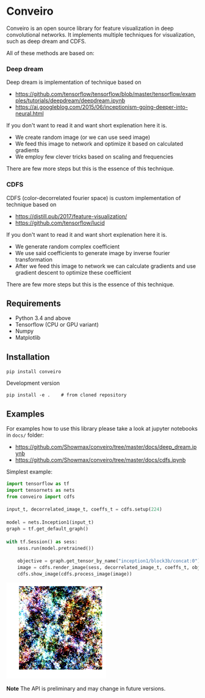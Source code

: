 # Conveiro

Conveiro is an open source library for feature visualization in deep convolutional networks. It implements multiple techniques for visualization, such as deep dream and CDFS.

All of these methods are based on:

### Deep dream
Deep dream is implementation of technique based on 
  * https://github.com/tensorflow/tensorflow/blob/master/tensorflow/examples/tutorials/deepdream/deepdream.ipynb
* https://ai.googleblog.com/2015/06/inceptionism-going-deeper-into-neural.html

If you don't want to read it and want short explenation here it is. 
* We create random image (or we can use seed image)
* We feed this image to network and optimize it based on calculated gradients
* We employ few clever tricks based on scaling and frequencies

There are few more steps but this is the essence of this technique.  

### CDFS
CDFS (color-decorrelated fourier space) is custom implementation of technique based on
* https://distill.pub/2017/feature-visualization/
* https://github.com/tensorflow/lucid

If you don't want to read it and want short explenation here it is. 
* We generate random complex coefficient
* We use said coefficients to generate image by inverse fourier transformation
*  After we feed this image to network we can calculate gradients and use gradient descent to optimize these coefficient

There are few more steps but this is the essence of this technique.

## Requirements

* Python 3.4 and above
* Tensorflow (CPU or GPU variant)
* Numpy
* Matplotlib

## Installation

```
pip install conveiro
```

Development version

```
pip install -e .    # from cloned repository
```

## Examples

For examples how to use this library please take a look at jupyter notebooks in `docs/` folder:

* https://github.com/Showmax/conveiro/tree/master/docs/deep_dream.ipynb
* https://github.com/Showmax/conveiro/tree/master/docs/cdfs.ipynb

Simplest example:

```python
import tensorflow as tf
import tensornets as nets
from conveiro import cdfs

input_t, decorrelated_image_t, coeffs_t = cdfs.setup(224)

model = nets.Inception1(input_t)
graph = tf.get_default_graph()

with tf.Session() as sess:
    sess.run(model.pretrained())

    objective = graph.get_tensor_by_name("inception1/block3b/concat:0")
    image = cdfs.render_image(sess, decorrelated_image_t, coeffs_t, objective[..., 55], 0.01)
    cdfs.show_image(cdfs.process_image(image))
```

![CDFS output](docs/example.png)

**Note** The API is preliminary and may change in future versions.
